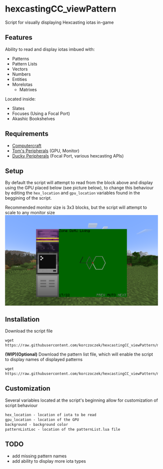 # hexcastingCC_viewPattern
Script for visually displaying Hexcasting iotas in-game

## Features

Ability to read and display iotas imbued with:
 - Patterns
 - Pattern Lists
 - Vectors
 - Numbers
 - Entities
 - MoreIotas
   - Matrixes

Located inside:
 - Slates
 - Focuses (Using a Focal Port)
 - Akashic Bookshelves

## Requirements
 - [Computercraft](https://modrinth.com/mod/cc-tweaked)
 - [Tom's Peripherals](https://modrinth.com/mod/toms-peripherals) (GPU, Monitor)
 - [Ducky Peripherals](https://modrinth.com/mod/ducky-periphs) (Focal Port, various hexcasting APIs)

## Setup
By default the script will attempt to read from the block above and display using the GPU placed below (see picture below), to change this behaviour by editing the `hex_location` and `gpu_location` variables found in the beggining of the script.

Recommended monitor size is 3x3 blocks, but the script will attempt to scale to any monitor size
![Screenshot of the recommended script setup, the focal port is above the computer with the GPU below and a 3x3 monitor with its bottom left corner adjacent to the GPU](/images/setup.png)

## Installation
Download the script file
```
wget https://raw.githubusercontent.com/korczoczek/hexcastingCC_viewPattern/main/viewPattern.lua
```
**(WIP)(Optional)** Download the pattern list file, which will enable the script to display names of displayed patterns
```
wget https://raw.githubusercontent.com/korczoczek/hexcastingCC_viewPattern/main/patternList.lua
```

## Customization
Several variables located at the script's beginning allow for customization of script behaviour
```
hex_location - location of iota to be read
gpu_location - location of the GPU
background - background color
patternListLoc - location of the patternList.lua file
```

## TODO
 - add missing pattern names
 - add ability to display more iota types